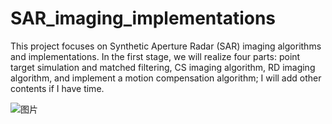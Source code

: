 # SAR_imaging_implementations
This project focuses on Synthetic Aperture Radar (SAR) imaging algorithms and implementations. In the first stage, we will realize four parts: point target simulation and matched filtering, CS imaging algorithm, RD imaging algorithm, and implement a motion compensation algorithm; I will add other contents if I have time.


![图片](https://github.com/SmallC1oud/SAR_imaging_implementations/assets/77475570/4888357c-3954-4f57-a347-1b02eb6938cf)
